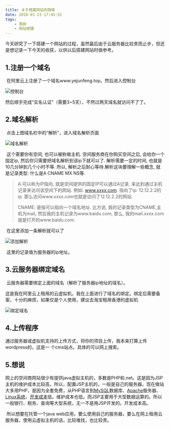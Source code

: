 ```yaml
---
title: 关于搭建网站的探索
date: 2018-01-23 17:45:52
tags:
	- 零碎
	- 网站搭建
---
```




​	今天研究了一下搭建一个网站的过程，虽然最后由于云服务器比较贵而止步，但还是想记录一下今天的收获，以供以后搭建网站时做参考。



## 1.注册一个域名

​	在阿里云上注册了一个域名www.yejunfeng.top。然后进入控制台

![控制台](控制台.png)

​	然后顺手完成“实名认证”（需要3~5天），不然过两天域名就访问不了了。

<!-- more -->

## 2.域名解析

​	点击上图域名栏中的“解析”，进入域名解析页面

![域名解析](域名解析.png)

​	这个需要你有空间, 也可以被称做主机. 空间服务商在你购买空间之后, 会给你一个固定ip, 然后你只需要把域名解析到该ip下就可以了. 解析需要一定的时间, 也就是10几分钟到几个小时不等. 所以, 解析之后耐心等待.解析这块要理解一些概念, 就是记录类型: 什么是A CNAME MX NS等.  

> A:可以称为IP指向, 就是空间提供的固定IP可以通过A记录, 来达到通过主机记录来访问该空间下的网站. 例如: www.xxxx.com. 指向了ip: 12.12.2.2的ip. 那么访问www.xxxx.com也就是访问了12.12.2.2的网站.
>
> CNAME: 是指可以指向一个域名地址. 比方说, 我的记录类型为CNAME,主机为mail, 然后我的主机记录为www.baidu.com, 那么, 我的mail.xxxx.com就是打开的www.baidu.com.

​	在这里添加一条解析就可以了

![添加解析](添加解析.png)

​	这里的记录值为服务器的ip地址。

## 3.云服务器绑定域名

​	云服务器需要绑定上面的域名（解析了服务器ip地址的域名）。

​	这是我在阿里云上租用的云虚拟机，我在上面进行了域名的绑定。绑定后需要备案，十分的麻烦，如果仅是个人使用，建议去淘宝租用香港的虚拟机

![绑定域名](绑定域名.png)



## 4.上传程序

​	通过服务器或虚拟机支持的上传方式，将你的项目上传，我本来打算上传wordpress的，这是一	个cms站点。具体的可以网上搜索。



## 5.想说

​	网上的空间商网站很少有提供java虚拟主机的，多数是PHP和.net。这是因为JSP主机的维护成本比较高，所以，配置JSP主机的，一般是自己的服务器。现在做站大多用PHP，是因为全套免费，从PHP语言到[MySQL](http://www.so.com/s?q=MySQL&ie=utf-8&src=wenda_link)数据库、[Apache](http://www.so.com/s?q=Apache&ie=utf-8&src=wenda_link)服务器、[Linux系统](http://www.so.com/s?q=Linux%E7%B3%BB%E7%BB%9F&ie=utf-8&src=wenda_link)，[开发成本](http://www.so.com/s?q=%E5%BC%80%E5%8F%91%E6%88%90%E6%9C%AC&ie=utf-8&src=wenda_link)低。维护成本也低。而JSP主要用于大型数据运算的。所以一般银行、税务、查询等大型系统，无一不是用JSP开发的。开发成本高。

​	所以想要在托管一个java web应用，要么使用自己的服务器，要么在网上租用云服务器，使用云虚拟主机的话，比较难找，也比较贵。

